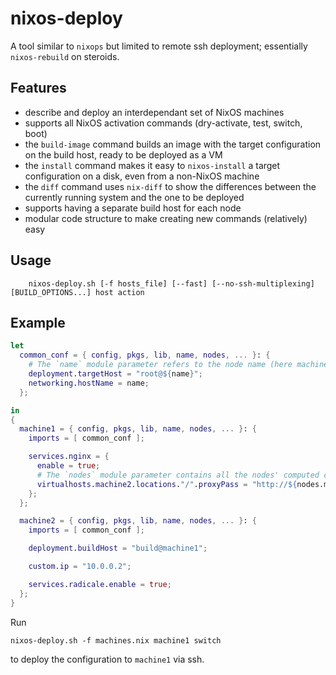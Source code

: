 # nixos-deploy

A tool similar to `nixops` but limited to remote ssh deployment;
essentially `nixos-rebuild` on steroids.


## Features

- describe and deploy an interdependant set of NixOS machines
- supports all NixOS activation commands (dry-activate, test, switch,
  boot)
- the `build-image` command builds an image with the target
  configuration on the build host, ready to be deployed as a VM
- the `install` command makes it easy to `nixos-install` a target
  configuration on a disk, even from a non-NixOS machine
- the `diff` command uses `nix-diff` to show the differences between
  the currently running system and the one to be deployed
- supports having a separate build host for each node
- modular code structure to make creating new commands (relatively)
  easy


## Usage

```
    nixos-deploy.sh [-f hosts_file] [--fast] [--no-ssh-multiplexing] [BUILD_OPTIONS...] host action
```

## Example

```nix
let
  common_conf = { config, pkgs, lib, name, nodes, ... }: {
    # The `name` module parameter refers to the node name (here machine1 or machine2)
    deployment.targetHost = "root@${name}";
    networking.hostName = name;
  };

in
{
  machine1 = { config, pkgs, lib, name, nodes, ... }: {
    imports = [ common_conf ];

    services.nginx = {
      enable = true;
      # The `nodes` module parameter contains all the nodes' computed configurations
      virtualhosts.machine2.locations."/".proxyPass = "http://${nodes.machine2.custom.ip}";
    };
  };

  machine2 = { config, pkgs, lib, name, nodes, ... }: {
    imports = [ common_conf ];

    deployment.buildHost = "build@machine1";

    custom.ip = "10.0.0.2";

    services.radicale.enable = true;
  };
}
```

Run

```
nixos-deploy.sh -f machines.nix machine1 switch
```

to deploy the configuration to `machine1` via ssh.
